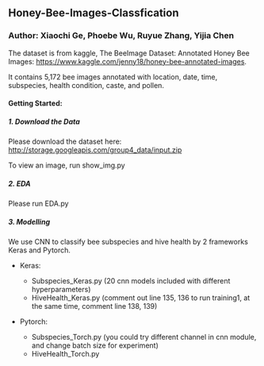 ## Honey-Bee-Images-Classfication
### Author: Xiaochi Ge, Phoebe Wu, Ruyue Zhang, Yijia Chen

The dataset is from kaggle, The BeeImage Dataset: Annotated Honey Bee Images: https://www.kaggle.com/jenny18/honey-bee-annotated-images.

It contains 5,172 bee images annotated with location, date, time, subspecies, health condition, caste, and pollen.

#### Getting Started:
##### 1. Download the Data
Please download the dataset here:
http://storage.googleapis.com/group4_data/input.zip

To view an image, run show_img.py
 
##### 2. EDA

Please run EDA.py

##### 3. Modelling
We use CNN to classify bee subspecies and hive health by 2 frameworks Keras and Pytorch. 
   - Keras:  
     - Subspecies_Keras.py (20 cnn models included with different hyperparameters)
     - HiveHealth_Keras.py (comment out line 135, 136 to run training1, at the same time, comment line 138, 139)

   - Pytorch: 
     - Subspecies_Torch.py (you could try different channel in cnn module, and change batch size for experiment)
     - HiveHealth_Torch.py
    
